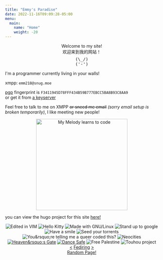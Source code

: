```yaml
---
title: "Emmy's Paradise"
date: 2022-11-16T09:09:28-05:00
menu: 
  main:
    name: "Home"
    weight: -20
---
```


<center>
Welcome to my site!
<br>
欢迎来到我的网站！
<br>
<pre title="bnuy" style="display:inline-block;cursor:default;margin:0.5em 0 0 0">
(\_/)
('-')
</pre>
</center>

<p title="there are hundreds of us">
I'm a programmer currently living in your walls!
</p>

xmpp: <code>emm218\@snug.moe</code>

[pgp](/pgp.asc)
fingerprint is `F3411945D78FFF434B59B777EBCC5BA8B93C8AA9`  
or get it from [a keyserver](https://keys.openpgp.org)

Feel free to talk to me on XMPP ~~or sneed me email~~ *(sorry email setup is broken temporarily)*, I like meeting new people!

<center>
<img src="/pix/mymelody.webp" alt="My Melody learns to code" title="My Melody learns to code" width=300px>
</center>

you can view the hugo project for this site [here!](https://github.com/emm218/blog)

<center id="badges">
<img src="/pix/vim.gif" alt="Edited in VIM" title="it was actually neovim >:)">
<img src="/pix/hello-kitty.gif" alt="Hello Kitty">
<img src="/pix/gnu-linux.gif" alt="Made with GNU/Linux" title="gahnoo looniks">
<img src="/pix/anti-google.gif" alt="Stand up to google">
<img src="/pix/smile.gif" alt="Have a smile">
<img src="/pix/torrents.gif" alt="Seed your torrents">
<img src="/pix/queercoding.webp" alt="You&amp;rsquo;re telling me a queer coded this?">
<img src="/pix/neocities.gif" alt="Neocities">
<a href="https://www.heavensgate.com/"><img src="/pix/heavens-gate.gif" alt="Heaven&amp;rsquo;s Gate" title="what if they're right?"></a>
<a href="https://dancesafe.org/"><img src="/pix/dancesafe.gif" alt="Dance Safe" title="always test your drugs!!!"></a>
<img src="/pix/free-palestine.gif" alt="Free Palestine">
<img src="/pix/2hu.gif" alt="Touhou project">
</center>

<center>
    <a href="https://fediring.net/previous?host=emm218.neocities.org">&lt;</a>
    <a href="https://fediring.net/">Fediring</a>
    <a href="https://fediring.net/next?host=emm218.neocities.org">&gt;</a>
    <br>
    <a href="https://fediring.net/random">Random Page!</a>
</center>

